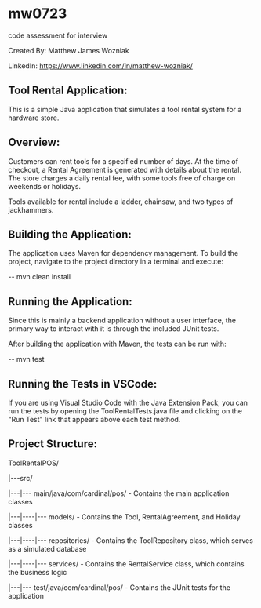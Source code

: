 # mw0723
code assessment for interview

Created By: Matthew James Wozniak

LinkedIn:   https://www.linkedin.com/in/matthew-wozniak/


Tool Rental Application:
------------------------
This is a simple Java application that simulates a tool rental system for a hardware store.

Overview:
---------
Customers can rent tools for a specified number of days. At the time of checkout, a Rental Agreement is generated with details about the rental. The store charges a daily rental fee, with some tools free of charge on weekends or holidays.

Tools available for rental include a ladder, chainsaw, and two types of jackhammers.

Building the Application:
-------------------------
The application uses Maven for dependency management. To build the project, navigate to the project directory in a terminal and execute:
    
-- mvn clean install

Running the Application:
------------------------
Since this is mainly a backend application without a user interface, the primary way to interact with it is through the included JUnit tests.

After building the application with Maven, the tests can be run with:

-- mvn test

Running the Tests in VSCode:
----------------------------
If you are using Visual Studio Code with the Java Extension Pack, you can run the tests by opening the ToolRentalTests.java file and clicking on the "Run Test" link that appears above each test method.

Project Structure:
------------------
ToolRentalPOS/

|---src/

|---|--- main/java/com/cardinal/pos/ - Contains the main application classes

|---|----|--- models/                - Contains the Tool, RentalAgreement, and Holiday classes

|---|----|--- repositories/          - Contains the ToolRepository class, which serves as a simulated database

|---|----|--- services/              - Contains the RentalService class, which contains the business logic

|---|--- test/java/com/cardinal/pos/ - Contains the JUnit tests for the application
